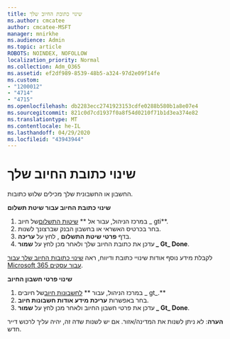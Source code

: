 ```yaml
---
title: שינוי כתובת החיוב שלך
ms.author: cmcatee
author: cmcatee-MSFT
manager: mnirkhe
ms.audience: Admin
ms.topic: article
ROBOTS: NOINDEX, NOFOLLOW
localization_priority: Normal
ms.collection: Adm_O365
ms.assetid: ef2df989-8539-48b5-a324-97d2e09f14fe
ms.custom:
- "1200012"
- "4714"
- "4715"
ms.openlocfilehash: db2283ecc2741923153cdfe0288b580b1a8e07e4
ms.sourcegitcommit: 821c0d7cd1937f0a8f54d0210f71b1d3ea374e82
ms.translationtype: MT
ms.contentlocale: he-IL
ms.lasthandoff: 04/29/2020
ms.locfileid: "43943944"
---
```

# <a name="change-your-billing-address"></a>שינוי כתובת החיוב שלך

החשבון או החשבונית שלך מכילים שלוש כתובות.

**שינוי כתובת החיוב עבור שיטת תשלום**

1. במרכז הניהול, עבור אל ** [שיטות התשלום](https://go.microsoft.com/fwlink/p/?linkid=2018806)של חיוב _ gti**.
2. בחר בכרטיס האשראי או בחשבון הבנק שברצונך לשנות.
3. בדף **פרטי שיטת התשלום** , לחץ על **עריכה**.
4. עדכן את כתובת החיוב שלך ולאחר מכן לחץ על **שמור _ Gt_ Done**.

לקבלת מידע נוסף אודות שינויי כתובת ודיווח, ראה [שינוי כתובות החיוב שלך עבור Microsoft 365 עבור עסקים](https://docs.microsoft.com/microsoft-365/commerce/billing-and-payments/change-your-billing-addresses?view=o365-worldwide).

**שינוי פרטי חשבון החיוב**

1. במרכז הניהול, עבור ** [לחשבונות חיוב](https://admin.microsoft.com/Adminportal/Home?source=applauncher#/BillingAccounts/billing-accounts)של חיובים _ gt_.**
2. בחר באפשרות **עריכת מידע אודות חשבונות חיוב**.
3. עדכן את פרטי חשבון החיוב ולאחר מכן לחץ על **שמור _ Gt_ Done**.

**הערה**: לא ניתן לשנות את המדינה/אזור. אם יש לשנות שדה זה, יהיה עליך לרכוש דייר חדש.
